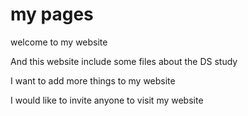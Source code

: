 # my pages
 welcome to my website

 And this website include some files about the DS study

 I want to add more things to my website 

 I would like to invite anyone to visit my website

 
